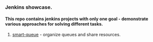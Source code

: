 ### Jenkins showcase.

#### This repo contains jenkins projects with only one goal - demonstrate various approaches for solving different tasks. 

1. [smart-queue](showcase/smart-queue/README.md) - organize queues and share resources.